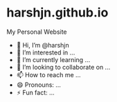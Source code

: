 # harshjn.github.io
My Personal Website
- 👋 Hi, I’m @harshjn
- 👀 I’m interested in ...
- 🌱 I’m currently learning ...
- 💞️ I’m looking to collaborate on ...
- 📫 How to reach me ...
- 😄 Pronouns: ...
- ⚡ Fun fact: ...

<!---
harshjn is a ✨ special ✨ repository because its `README.md` (this file) appears on your GitHub profile.
You can click the Preview link to take a look at your changes.
--->
